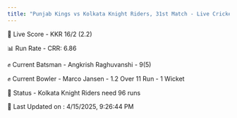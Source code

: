 ```yaml
---
title: "Punjab Kings vs Kolkata Knight Riders, 31st Match - Live Cricket Score"
---
```


🔴 Live Score - KKR 16/2 (2.2)  

📊 Run Rate - CRR: 6.86  

✊ Current Batsman - Angkrish Raghuvanshi - 9(5)  

✊ Current Bowler - Marco Jansen - 1.2 Over 11 Run - 1 Wicket  

📑 Status - Kolkata Knight Riders need 96 runs

📝 Last Updated on : 4/15/2025, 9:26:44 PM  

